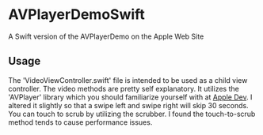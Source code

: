 # AVPlayerDemoSwift

A Swift version of the AVPlayerDemo on the Apple Web Site

## Usage

The 'VideoViewController.swift' file is intended to be used as a child view controller.  The video methods are pretty self explanatory.  It utilizes the 'AVPlayer' library which you should familiarize yourself with at [Apple Dev](https://developer.apple.com/library/ios/samplecode/AVPlayerDemo/Introduction/Intro.html).
I altered it slightly so that a swipe left and swipe right will skip 30 seconds.  You can touch to scrub by utilizing the scrubber.  I found the touch-to-scrub method tends to cause performance issues.

